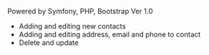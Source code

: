 Powered by Symfony, PHP, Bootstrap
Ver 1.0

- Adding and editing new contacts
- Adding and editing address, email and phone to contact
- Delete and update 
